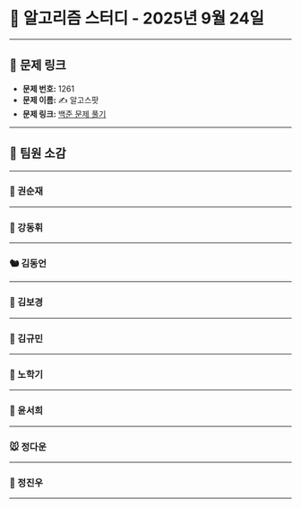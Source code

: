 # 📘 알고리즘 스터디 - 2025년 9월 24일

---

## 🔗 문제 링크

- **문제 번호:** 1261
- **문제 이름:** ✍️ 알고스팟
- **문제 링크:** [백준 문제 풀기](https://www.acmicpc.net/problem/1261)

---

## 💬 팀원 소감

---

### 🐥 권순재

> 

---

### 🐰 강동휘

> 

---

### 🐿️ 김동언

> 

---

### 🐺 김보경

> 

---

### 🐘 김규민

> 

---

### 🐼 노학기

> 

---

### 🦊 윤서희

> 

---

### 🐭 정다운

> 

---

### 🐳 정진우

> 

---

